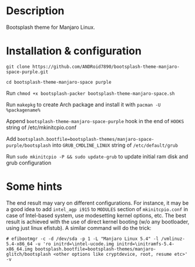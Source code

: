 # Description
Bootsplash theme for Manjaro Linux. 

# Installation & configuration

`git clone https://github.com/ANDRoid7890/bootsplash-theme-manjaro-space-purple.git`

`cd bootsplash-theme-manjaro-space purple`

Run `chmod +x bootsplash-packer bootsplash-theme-manjaro-space.sh`

Run `makepkg` to create Arch package and install it with `pacman -U %packagename%`

Append `bootsplash-theme-manjaro-space-purple` hook in the end of `HOOKS` string of /etc/mkinitcpio.conf

Add `bootsplash.bootfile=bootsplash-themes/manjaro-space-purple/bootsplash` into `GRUB_CMDLINE_LINUX` string of `/etc/default/grub`

Run `sudo mkinitcpio -P && sudo update-grub` to update initial ram disk and grub configuration


# Some hints

The end result may vary on different configurations. For instance, it may be a good idea to add `intel_agp i915` to `MODULES` section of `mkinitcpio.conf` in case of Intel-based system, use modesetting kernel options, etc. The best result is achieved with the use of direct kernel booting (w/o any bootloader, using just linux efistub). A similar command will do the trick:

`# efibootmgr -c -d /dev/sda -p 1 -L "Manjaro Linux 5.4" -l /vmlinuz-5.4-x86_64 -u 'ro initrd=\intel-ucode.img initrd=\initramfs-5.4-x86_64.img bootsplash.bootfile=bootsplash-themes/manjaro-glitch/bootsplash <other options like cryptdevice, root, resume etc>' -v`
